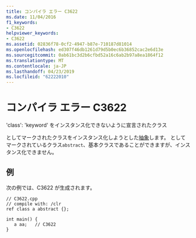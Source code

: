 ```yaml
---
title: コンパイラ エラー C3622
ms.date: 11/04/2016
f1_keywords:
- C3622
helpviewer_keywords:
- C3622
ms.assetid: 02836f78-0cf2-4947-b87e-710187d81014
ms.openlocfilehash: ed307f46db1261d79d5b0ec6b36852cac2e6d13e
ms.sourcegitcommit: 0ab61bc3d2b6cfbd52a16c6ab2b97a8ea1864f12
ms.translationtype: MT
ms.contentlocale: ja-JP
ms.lasthandoff: 04/23/2019
ms.locfileid: "62222010"
---
```

# <a name="compiler-error-c3622"></a>コンパイラ エラー C3622

'class': 'keyword' をインスタンス化できないように宣言されたクラス

としてマークされたクラスをインスタンス化しようとした[抽象](../../extensions/abstract-cpp-component-extensions.md)します。 としてマークされているクラス`abstract`、基本クラスであることができますが、インスタンス化できません。

## <a name="example"></a>例

次の例では、C3622 が生成されます。

```
// C3622.cpp
// compile with: /clr
ref class a abstract {};

int main() {
   a aa;   // C3622
}
```
